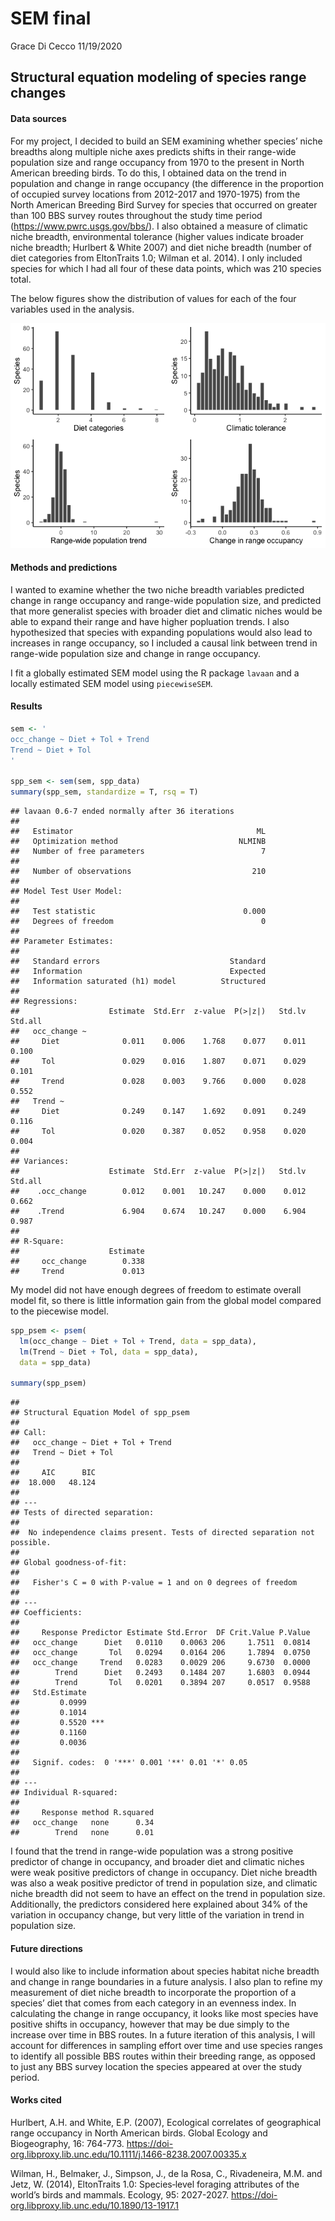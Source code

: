SEM final
================
Grace Di Cecco
11/19/2020

## Structural equation modeling of species range changes

#### Data sources

For my project, I decided to build an SEM examining whether species’
niche breadths along multiple niche axes predicts shifts in their
range-wide population size and range occupancy from 1970 to the present
in North American breeding birds. To do this, I obtained data on the
trend in population and change in range occupancy (the difference in the
proportion of occupied survey locations from 2012-2017 and 1970-1975)
from the North American Breeding Bird Survey for species that occurred
on greater than 100 BBS survey routes throughout the study time period
(<https://www.pwrc.usgs.gov/bbs/>). I also obtained a measure of
climatic niche breadth, environmental tolerance (higher values indicate
broader niche breadth; Hurlbert & White 2007) and diet niche breadth
(number of diet categories from EltonTraits 1.0; Wilman et al. 2014). I
only included species for which I had all four of these data points,
which was 210 species total.

The below figures show the distribution of values for each of the four
variables used in the analysis.

![](enec891_write_up_files/figure-gfm/unnamed-chunk-1-1.png)<!-- -->

#### Methods and predictions

I wanted to examine whether the two niche breadth variables predicted
change in range occupancy and range-wide population size, and predicted
that more generalist species with broader diet and climatic niches would
be able to expand their range and have higher popluation trends. I also
hypothesized that species with expanding populations would also lead to
increases in range occupancy, so I included a causal link between trend
in range-wide population size and change in range occupancy.

I fit a globally estimated SEM model using the R package `lavaan` and a
locally estimated SEM model using `piecewiseSEM`.

#### Results

``` r
sem <- '
occ_change ~ Diet + Tol + Trend
Trend ~ Diet + Tol
'

spp_sem <- sem(sem, spp_data)
summary(spp_sem, standardize = T, rsq = T)
```

    ## lavaan 0.6-7 ended normally after 36 iterations
    ## 
    ##   Estimator                                         ML
    ##   Optimization method                           NLMINB
    ##   Number of free parameters                          7
    ##                                                       
    ##   Number of observations                           210
    ##                                                       
    ## Model Test User Model:
    ##                                                       
    ##   Test statistic                                 0.000
    ##   Degrees of freedom                                 0
    ## 
    ## Parameter Estimates:
    ## 
    ##   Standard errors                             Standard
    ##   Information                                 Expected
    ##   Information saturated (h1) model          Structured
    ## 
    ## Regressions:
    ##                    Estimate  Std.Err  z-value  P(>|z|)   Std.lv  Std.all
    ##   occ_change ~                                                          
    ##     Diet              0.011    0.006    1.768    0.077    0.011    0.100
    ##     Tol               0.029    0.016    1.807    0.071    0.029    0.101
    ##     Trend             0.028    0.003    9.766    0.000    0.028    0.552
    ##   Trend ~                                                               
    ##     Diet              0.249    0.147    1.692    0.091    0.249    0.116
    ##     Tol               0.020    0.387    0.052    0.958    0.020    0.004
    ## 
    ## Variances:
    ##                    Estimate  Std.Err  z-value  P(>|z|)   Std.lv  Std.all
    ##    .occ_change        0.012    0.001   10.247    0.000    0.012    0.662
    ##    .Trend             6.904    0.674   10.247    0.000    6.904    0.987
    ## 
    ## R-Square:
    ##                    Estimate
    ##     occ_change        0.338
    ##     Trend             0.013

My model did not have enough degrees of freedom to estimate overall
model fit, so there is little information gain from the global model
compared to the piecewise model.

``` r
spp_psem <- psem(
  lm(occ_change ~ Diet + Tol + Trend, data = spp_data),
  lm(Trend ~ Diet + Tol, data = spp_data),
  data = spp_data)

summary(spp_psem)
```

    ## 
    ## Structural Equation Model of spp_psem 
    ## 
    ## Call:
    ##   occ_change ~ Diet + Tol + Trend
    ##   Trend ~ Diet + Tol
    ## 
    ##     AIC      BIC
    ##  18.000   48.124
    ## 
    ## ---
    ## Tests of directed separation:
    ## 
    ##  No independence claims present. Tests of directed separation not possible.
    ## 
    ## Global goodness-of-fit:
    ## 
    ##   Fisher's C = 0 with P-value = 1 and on 0 degrees of freedom
    ## 
    ## ---
    ## Coefficients:
    ## 
    ##     Response Predictor Estimate Std.Error  DF Crit.Value P.Value
    ##   occ_change      Diet   0.0110    0.0063 206     1.7511  0.0814
    ##   occ_change       Tol   0.0294    0.0164 206     1.7894  0.0750
    ##   occ_change     Trend   0.0283    0.0029 206     9.6730  0.0000
    ##        Trend      Diet   0.2493    0.1484 207     1.6803  0.0944
    ##        Trend       Tol   0.0201    0.3894 207     0.0517  0.9588
    ##   Std.Estimate    
    ##         0.0999    
    ##         0.1014    
    ##         0.5520 ***
    ##         0.1160    
    ##         0.0036    
    ## 
    ##   Signif. codes:  0 '***' 0.001 '**' 0.01 '*' 0.05
    ## 
    ## ---
    ## Individual R-squared:
    ## 
    ##     Response method R.squared
    ##   occ_change   none      0.34
    ##        Trend   none      0.01

I found that the trend in range-wide population was a strong positive
predictor of change in occupancy, and broader diet and climatic niches
were weak positive predictors of change in occupancy. Diet niche breadth
was also a weak positive predictor of trend in population size, and
climatic niche breadth did not seem to have an effect on the trend in
population size. Additionally, the predictors considered here explained
about 34% of the variation in occupancy change, but very little of the
variation in trend in population size.

#### Future directions

I would also like to include information about species habitat niche
breadth and change in range boundaries in a future analysis. I also plan
to refine my measurement of diet niche breadth to incorporate the
proportion of a species’ diet that comes from each category in an
evenness index. In calculating the change in range occupancy, it looks
like most species have positive shifts in occupancy, however that may be
due simply to the increase over time in BBS routes. In a future
iteration of this analysis, I will account for differences in sampling
effort over time and use species ranges to identify all possible BBS
routes within their breeding range, as opposed to just any BBS survey
location the species appeared at over the study period.

#### Works cited

Hurlbert, A.H. and White, E.P. (2007), Ecological correlates of
geographical range occupancy in North American birds. Global Ecology and
Biogeography, 16: 764-773.
<https://doi-org.libproxy.lib.unc.edu/10.1111/j.1466-8238.2007.00335.x>

Wilman, H., Belmaker, J., Simpson, J., de la Rosa, C., Rivadeneira, M.M.
and Jetz, W. (2014), EltonTraits 1.0: Species‐level foraging attributes
of the world’s birds and mammals. Ecology, 95: 2027-2027.
<https://doi-org.libproxy.lib.unc.edu/10.1890/13-1917.1>
